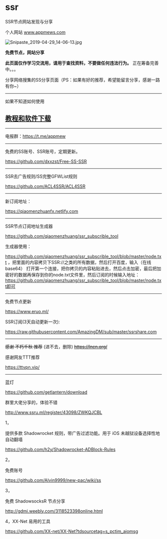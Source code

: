 # ssr
SSR节点网站发现与分享

个人网站    www.appmews.com

![Snipaste_2019-04-29_14-06-13.jpg][1]

**免费节点，网站分享**

<!--more-->

**此页面仅作学习交流用，请用于查找资料，不要做任何违法行为。**
正在筹备完善中。。。


分享网络搜集的SS分享页面（PS：如果有好的推荐，希望能留言分享，感谢一路有你~）

----------

如果不知道如何使用

[教程和软件下载][2]
----------

----------

电报群：https://t.me/appmew

----------

免费的SS账号、SSR账号，定期更新。

https://github.com/dxxzst/Free-SS-SSR


----------


SSR去广告规则/SS完整GFWList规则

https://github.com/ACL4SSR/ACL4SSR

----------


新订阅地址：

https://qiaomenzhuanfx.netlify.com

----------


SSR节点订阅地址生成器

https://github.com/qiaomenzhuang/ssr_subscrible_tool

生成器使用：

https://github.com/qiaomenzhuang/ssr_subscrible_tool/blob/master/node.txt  ，把里面的内容拷贝下SSR://之类的所有数据，然后打开百度，输入（在线base64） 打开第一个连接，把你拷贝的内容粘贴进去，然后点击加密，最后把加密好的数据再保存到你的node.txt文件里，然后订阅的时候输入地址：https://github.com/qiaomenzhuang/ssr_subscrible_tool/blob/master/node.txt即可﻿


----------


免费节点更新

https://www.eruo.ml/

SSR订阅(3天自动更新一次):

https://raw.githubusercontent.com/AmazingDM/sub/master/ssrshare.com


----------

~~感谢 不朽千秋  推荐~~  (进不去，删除)
~~https://lncn.org/~~

感谢网友TTT推荐

https://ttvpn.vip/


----------


蓝灯

https://github.com/getlantern/download



群里大佬分享的，体验不错

http://www.ssru.ml/register/43098/ZWKQJCBL

1，

提供多款 Shadowrocket 规则，带广告过滤功能。用于 iOS 未越狱设备选择性地自动翻墙

https://github.com/h2y/Shadowrocket-ADBlock-Rules

2，

免费账号

https://github.com/Alvin9999/new-pac/wiki/ss

3，

免费 ShadowsocksR 节点分享

http://gdmi.weebly.com/3118523398online.html


4，XX-Net 易用的工具

https://github.com/XX-net/XX-Net?tdsourcetag=s_pctim_aiomsg


  [1]: https://www.appmews.com/usr/uploads/2019/04/1091363949.jpg
  [2]: https://www.appmews.com/fortune/shadowsocksr.html
